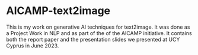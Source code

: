 # AICAMP-text2image

This is my work on generative AI techniques for text2image. It was done as a Project Work in NLP and as part of the of the AICAMP initiative. It contains both the report paper and the presentation slides we presented at UCY Cyprus in June 2023.
